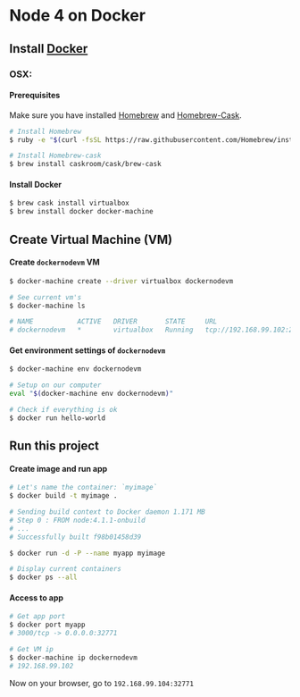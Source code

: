 # Node 4 on Docker

## Install [Docker]()

### OSX:

#### Prerequisites
Make sure you have installed [Homebrew](http://brew.sh/) and [Homebrew-Cask](http://caskroom.io/).
```sh
# Install Homebrew
$ ruby -e "$(curl -fsSL https://raw.githubusercontent.com/Homebrew/install/master/install)"

# Install Homebrew-cask
$ brew install caskroom/cask/brew-cask

```

#### Install Docker
```sh
$ brew cask install virtualbox
$ brew install docker docker-machine
```

## Create Virtual Machine (VM)
#### Create `dockernodevm` VM
```sh
$ docker-machine create --driver virtualbox dockernodevm

# See current vm's
$ docker-machine ls

# NAME           ACTIVE   DRIVER       STATE     URL
# dockernodevm   *        virtualbox   Running   tcp://192.168.99.102:2376
```
#### Get environment settings of `dockernodevm`
```sh
$ docker-machine env dockernodevm

# Setup on our computer
eval "$(docker-machine env dockernodevm)"

# Check if everything is ok
$ docker run hello-world
```

## Run this project

#### Create image and run app
```sh
# Let's name the container: `myimage`
$ docker build -t myimage .

# Sending build context to Docker daemon 1.171 MB
# Step 0 : FROM node:4.1.1-onbuild
# ...
# Successfully built f98b01458d39

$ docker run -d -P --name myapp myimage

# Display current containers
$ docker ps --all
```

#### Access to app
```sh
# Get app port
$ docker port myapp
# 3000/tcp -> 0.0.0.0:32771

# Get VM ip
$ docker-machine ip dockernodevm
# 192.168.99.102
```

Now on your browser, go to `192.168.99.104:32771`
